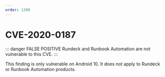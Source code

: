 ```yaml
---
order: 1300
---
```



# CVE-2020-0187

::: danger FALSE POSITIVE
 Rundeck and Runbook Automation are not vulnerable to this CVE.
:::

This finding is only vulnerable on Android 10.  It does not apply to Rundeck or Runbook Automation products.